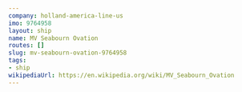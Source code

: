 ```yaml
---
company: holland-america-line-us
imo: 9764958
layout: ship
name: MV Seabourn Ovation
routes: []
slug: mv-seabourn-ovation-9764958
tags:
- ship
wikipediaUrl: https://en.wikipedia.org/wiki/MV_Seabourn_Ovation
---
```

